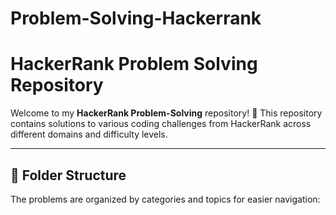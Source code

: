 # Problem-Solving-Hackerrank

# HackerRank Problem Solving Repository

Welcome to my **HackerRank Problem-Solving** repository! 🚀 This repository contains solutions to various coding challenges from HackerRank across different domains and difficulty levels.

---

## 📂 Folder Structure

The problems are organized by categories and topics for easier navigation:

